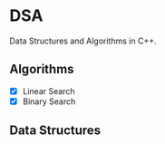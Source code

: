 # DSA
Data Structures and Algorithms in C++.

## Algorithms
- [x] Linear Search
- [x] Binary Search

## Data Structures
